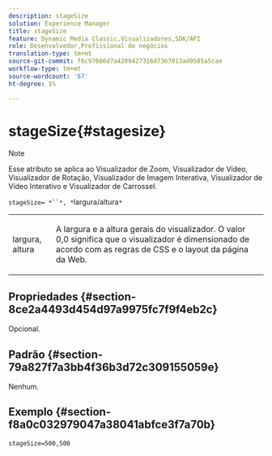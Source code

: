 ```yaml
---
description: stageSize
solution: Experience Manager
title: stageSize
feature: Dynamic Media Classic,Visualizadores,SDK/API
role: Desenvolvedor,Profissional de negócios
translation-type: tm+mt
source-git-commit: f6c97606d7a4209427316d7367013ad9585a5cae
workflow-type: tm+mt
source-wordcount: '67'
ht-degree: 1%

---
```



# stageSize{#stagesize}

>[!NOTE]
>
>Esse atributo se aplica ao Visualizador de Zoom, Visualizador de Vídeo, Visualizador de Rotação, Visualizador de Imagem Interativa, Visualizador de Vídeo Interativo e Visualizador de Carrossel.

`stageSize= *``*, *`largura/altura`*`

<table id="table_0070E5402099428DBEA2A900CADB2BAA"> 
 <tbody> 
  <tr> 
   <td colname="col1"> <p><span class="codeph"> <span class="varname"> largura</span>, <span class="varname"> altura</span></span> </p> </td> 
   <td colname="col2"> <p> A largura e a altura gerais do visualizador. O valor <span class="codeph"> 0,0</span> significa que o visualizador é dimensionado de acordo com as regras de CSS e o layout da página da Web. </p> </td> 
  </tr> 
 </tbody> 
</table>

## Propriedades {#section-8ce2a4493d454d97a9975fc7f9f4eb2c}

Opcional.

## Padrão {#section-79a827f7a3bb4f36b3d72c309155059e}

Nenhum.

## Exemplo {#section-f8a0c032979047a38041abfce3f7a70b}

`stageSize=500,500`
